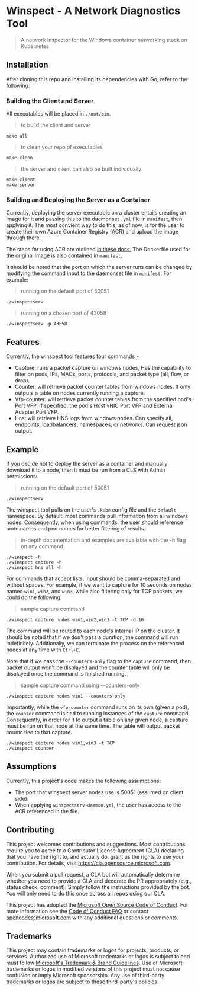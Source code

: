 # Winspect - A Network Diagnostics Tool

> A network inspector for the Windows container networking stack on Kubernetes

## Installation

After cloning this repo and installing its dependencies with Go, refer to the following:

### Building the Client and Server

All executables will be placed in `./out/bin`.

> to build the client and server

```shell
make all
```

> to clean your repo of executables

```shell
make clean
```

> the server and client can also be built individually

```shell
make client
make server
```

### Building and Deploying the Server as a Container

Currently, deploying the server executable on a cluster entails creating an image for it and passing this to the daemonset `.yml` file in `manifest`, then applying it. The most convient way to do this, as of now, is for the user to create their own Azure Container Registry (ACR) and upload the image through there.

The steps for using ACR are outlined <a href="https://docs.microsoft.com/en-us/azure/container-registry/container-registry-tutorial-quick-task" target="_blank">in these docs.</a>
The Dockerfile used for the original image is also contained in `manifest`.

It should be noted that the port on which the server runs can be changed by modifying the command input to the daemonset file in `manifest`. For example:

> running on the default port of 50051

```shell
./winspectserv
```

> running on a chosen port of 43058

```shell
./winspectserv -p 43058
```

## Features

Currently, the winspect tool features four commands -

* Capture: runs a packet capture on windows nodes, Has the capability to filter on pods, IPs, MACs, ports, protocols, and packet type (all, flow, or drop).
* Counter: will retrieve packet counter tables from windows nodes. It only outputs a table on nodes currently running a capture.
* Vfp-counter: will retrieve packet counter tables from the specified pod's Port VFP. If specified, the pod's Host vNIC Port VFP and External Adapter Port VFP.
* Hns: will retrieve HNS logs from windows nodes. Can specify all, endpoints, loadbalancers, namespaces, or networks. Can request json output. 

## Example

If you decide not to deploy the server as a container and manually download it to a node, then it must be run from a CLS with Admin permissions:

> running on the default port of 50051

```shell
./winspectserv
```

The winspect tool pulls on the user's `.kube` config file and the `default` namespace. By default, most commands pull information from all windows nodes.
Consequently, when using commands, the user should reference node names and pod names for better filtering of results.

> in-depth documentation and examples are available with the -h flag on any command

```shell
./winspect -h
./winspect capture -h
./winspect hns all -h
```

For commands that accept lists, input should be comma-separated and without spaces. For example, if we want to capture for 10 seconds on nodes named `win1`, `win2`, and `win3`, while also filtering only for TCP packets, we could do the following:

> sample capture command

```shell
./winspect capture nodes win1,win2,win3 -t TCP -d 10
```

The command will be routed to each node's internal IP on the cluster. It should be noted that if we don't pass a duration, the command will run indefinitely. Additionally, we can terminate the process on the referenced nodes at any time with `Ctrl+C`.

Note that if we pass the `--counters-only` flag to the `capture` command, then packet output won't be displayed and the counter table will only be displayed once the command is finished running.

> sample capture command using --counters-only

```shell
./winspect capture nodes win1 --counters-only
```

Importantly, while the `vfp-counter` command runs on its own (given a pod), the `counter` command is tied to running instances of the `capture` command. Consequently, in order for it to output a table on any given node, a capture must be run on that node at the same time. The table will output packet counts tied to that capture.

```shell
./winspect capture nodes win1,win3 -t TCP
./winspect counter
```

## Assumptions

Currently, this project's code makes the following assumptions:

* The port that winspect server nodes use is 50051 (assumed on client side).
* When applying `winspectserv-daemon.yml`, the user has access to the ACR referenced in the file.

## Contributing

This project welcomes contributions and suggestions.  Most contributions require you to agree to a
Contributor License Agreement (CLA) declaring that you have the right to, and actually do, grant us
the rights to use your contribution. For details, visit https://cla.opensource.microsoft.com.

When you submit a pull request, a CLA bot will automatically determine whether you need to provide
a CLA and decorate the PR appropriately (e.g., status check, comment). Simply follow the instructions
provided by the bot. You will only need to do this once across all repos using our CLA.

This project has adopted the [Microsoft Open Source Code of Conduct](https://opensource.microsoft.com/codeofconduct/).
For more information see the [Code of Conduct FAQ](https://opensource.microsoft.com/codeofconduct/faq/) or
contact [opencode@microsoft.com](mailto:opencode@microsoft.com) with any additional questions or comments.

## Trademarks

This project may contain trademarks or logos for projects, products, or services. Authorized use of Microsoft 
trademarks or logos is subject to and must follow 
[Microsoft's Trademark & Brand Guidelines](https://www.microsoft.com/en-us/legal/intellectualproperty/trademarks/usage/general).
Use of Microsoft trademarks or logos in modified versions of this project must not cause confusion or imply Microsoft sponsorship.
Any use of third-party trademarks or logos are subject to those third-party's policies.

